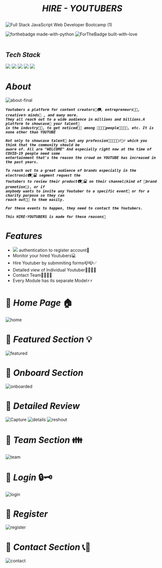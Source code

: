 #  <p align="center">_HIRE - YOUTUBERS_</p>
![Full Stack JavaScript Web Developer Bootcamp (1)](https://user-images.githubusercontent.com/69143883/212741282-1d2d83b3-00f1-4b34-9101-e00903223b96.png)


![forthebadge made-with-python](http://ForTheBadge.com/images/badges/made-with-python.svg)
![ForTheBadge built-with-love](http://ForTheBadge.com/images/badges/built-with-love.svg)<br><br>


## _Tech Stack_
<img src="https://img.shields.io/badge/Django-092E20?style=for-the-badge&logo=django&logoColor=green&width=400%">&nbsp;<img src="https://img.shields.io/badge/PostgreSQL-316192?style=for-the-badge&logo=postgresql&logoColor=white">&nbsp;<img src="https://img.shields.io/badge/HTML5-E34F26?style=for-the-badge&logo=html5&logoColor=white">&nbsp;<img src="https://img.shields.io/badge/CSS3-1572B6?style=for-the-badge&logo=css3&logoColor=white">&nbsp;<img src="https://img.shields.io/badge/Bootstrap-563D7C?style=for-the-badge&logo=bootstrap&logoColor=white">
# _About_
![about-final](https://user-images.githubusercontent.com/69143883/123825902-e76e2880-d91c-11eb-8082-30a96d803d18.png)
<i><b>
```
Youtubers a platform for content creators👦📷, entrepreneurs👨‍💼, creative✨ minds🤯 , and many more.
They all reach out to a wide audience in millions and billions.A platform to showcase🤹 your talent🎨
in the industry🏢🏢, to get noticed🤳🤳 among 👨‍👨‍👦‍👦people👨‍👨‍👦‍👦, etc. It is none other than YOUTUBE

Not only to showcase talent🎨 but any profession👨‍💼👨‍🎤🤾‍♂️🏊‍♂️ which you think that the community should be
aware of. All are "WELCOME" And especially right now at the time of COVID-19 people need some 
entertainment that's the reason the crowd on YOUTUBE has increased in the past years.

To reach out to a great audience of brands especially in the electronic📷📱💻 segment request the
Youtubers to review their product📷📱💻 on their channel(kind of 🎉brand promotion🎉), or if 
anybody wants to invite any Youtuber to a specific event🎉 or for a charity purpose so they can
reach out📮📧 to them easily. 

For these events to happen, they need to contact the Youtubers. 

This HIRE-YOUTUBERS is made for these reasons🤔
```
</b></i>


# _Features_
 - <img src="https://img.shields.io/badge/Facebook-1877F2?style=for-the-badge&logo=facebook&logoColor=white"> authentication to register account🔐
 - Monitor your hired Youtubers💻
 - Hire Youtuber by submmiting forms📪📪✅
 - Detailed view of Individual Youtuber📙📕📘📗
 - Contact Team👨‍👨‍👦‍👦
 - Every Module has its separate Model⚡⚡

# 📌 _Home Page_ 🏠
![home](https://user-images.githubusercontent.com/69143883/125152812-ec2cab00-e16c-11eb-9613-020a00d5be47.PNG)


# 📌 _Featured Section_ 💡
![featured](https://user-images.githubusercontent.com/69143883/125652175-7153483c-c3e9-4f58-8f7d-4b63a2a7a07c.PNG)

# 📌 _Onboard Section_
![onboarded](https://user-images.githubusercontent.com/69143883/125652361-b6a83f53-d5d1-42e9-be51-1210c9f8d791.PNG)

# 📌 _Detailed Review_
![Capture](https://user-images.githubusercontent.com/69143883/126069045-c4dd6dca-0150-4012-a51b-d86cdd9b4cad.PNG)
![details](https://user-images.githubusercontent.com/69143883/126069189-b7d3e5ea-2555-48d9-9a3a-cbf52d67acc8.PNG)
![reshout](https://user-images.githubusercontent.com/69143883/126069196-db6d6b19-cfce-4f00-989e-bd0c700f1a41.PNG)



# 📌 _Team Section_ 👪
![team](https://user-images.githubusercontent.com/69143883/125652374-6f5ad78a-2293-453a-a7dd-290f8d2e9c0e.PNG)

# 📌 _Login_ 🔒🗝️
![login](https://user-images.githubusercontent.com/69143883/125652651-651d7aeb-b224-4586-96fa-42a512a6fce8.PNG)

# 📌 _Register_
![register](https://user-images.githubusercontent.com/69143883/125652676-8ea9b654-6cc4-4908-896e-1687f68f0b45.PNG)

# 📌 _Contact Section_ 📞📲
![contact](https://user-images.githubusercontent.com/69143883/125652786-d89f7da3-aea2-4f73-bd64-39e498d1ae7a.PNG)




